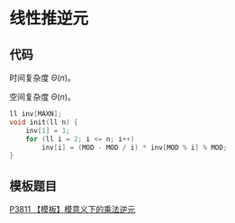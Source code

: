 # 线性推逆元

## 代码

时间复杂度 $\Theta(n)$。

空间复杂度 $\Theta(n)$。

```cpp
ll inv[MAXN];
void init(ll n) {
    inv[1] = 1;
    for (ll i = 2; i <= n; i++)
        inv[i] = (MOD - MOD / i) * inv[MOD % i] % MOD;
}
```

## 模板题目

[P3811 【模板】模意义下的乘法逆元](https://www.luogu.com.cn/problem/P3811)

